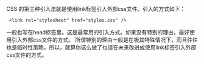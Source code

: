 CSS 的第三种引入法就是使用link标签引入外部css文件。引入的方式如下：

     <link rel="stylesheet" href="styles.css" />

一般也写在head标签里。这是最常用的引入方式。如果没有特别的理由，最好使用引入外部css文件的方式。
所谓特别的理由一般是在极其特殊情况下，而且往往也是临时性策略，所以，就算你这么做了也请在未来改进成使用link标签引入外部css文件的方式。
